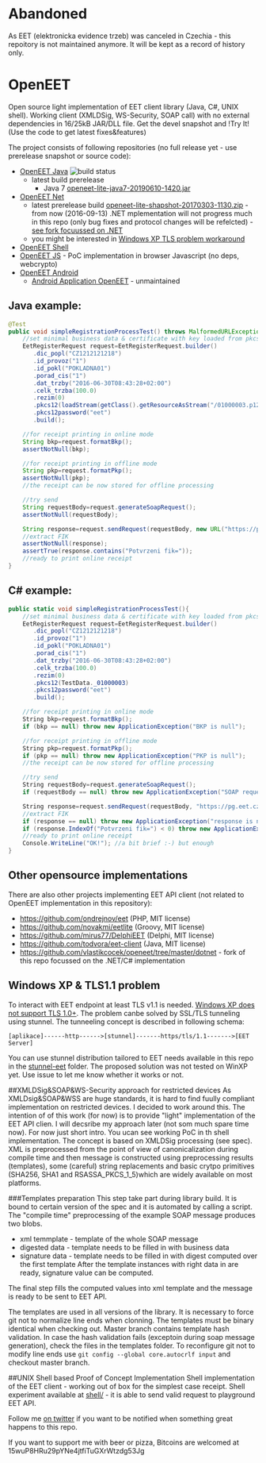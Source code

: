 # Abandoned
As EET (elektronicka evidence trzeb) was canceled in Czechia - this repoitory is not maintained anymore. It will be kept as a record of history only. 

# OpenEET
Open source light implementation of EET client library (Java, C#, UNIX shell). Working client (XMLDSig, WS-Security, SOAP call) with no external dependencies in 16/25kB JAR/DLL file. Get the devel snapshot and !Try It! (Use the code to get latest fixes&features)

The project consists of following repositories (no full release yet - use prerelease snapshot or source code):
* [OpenEET Java](https://github.com/l-ra/openeet-java) ![build status](https://camo.githubusercontent.com/596e721ea9e5279dc30fcca1f1f176ae99266289/68747470733a2f2f7472617669732d63692e6f72672f6c2d72612f6f70656e6565742d6a6176612e7376673f6272616e63683d6d6173746572)
  * latest build prerelease
    * Java 7 [openeet-lite-java7-20190610-1420.jar](/l-ra/openeet/blob/master/releases/prerelease/openeet-lite-java7-20190610-1420.jar) 
* [OpenEET Net](https://github.com/l-ra/openeet-net)
  * latest prerelease build [openeet-lite-shapshot-20170303-1130.zip](releases/prerelease/openeet-lite-shapshot-20170303-1130.zip) - from now (2016-09-13) .NET mplementation will not progress much in this repo (only bug fixes and protocol changes will be refelcted) - [see fork focuussed on .NET](https://github.com/vlastikcocek/openeet/tree/master/dotnet)
  * you might be interested in [Windows XP TLS problem workaround](#windows-xp--tls11-problem)
* [OpenEET Shell](https://github.com/l-ra/openeet-shell)
* [OpenEET JS](https://github.com/l-ra/openeet-js) - PoC implementation in browser Javascript (no deps, webcrypto)
* [OpenEET Android](https://github.com/l-ra/openeet-android)
  * [Android Application OpenEET](https://play.google.com/store/apps/details?id=com.github.openeet.openeet) - unmaintained


## Java example:

```java
@Test
public void simpleRegistrationProcessTest() throws MalformedURLException, IOException{
    //set minimal business data & certificate with key loaded from pkcs12 file
	EetRegisterRequest request=EetRegisterRequest.builder()
	   .dic_popl("CZ1212121218")
	   .id_provoz("1")
	   .id_pokl("POKLADNA01")
	   .porad_cis("1")
	   .dat_trzby("2016-06-30T08:43:28+02:00")
	   .celk_trzba(100.0)
	   .rezim(0)
	   .pkcs12(loadStream(getClass().getResourceAsStream("/01000003.p12")))
	   .pkcs12password("eet")
	   .build();

	//for receipt printing in online mode
	String bkp=request.formatBkp();
	assertNotNull(bkp);

	//for receipt printing in offline mode
	String pkp=request.formatPkp();
	assertNotNull(pkp);
	//the receipt can be now stored for offline processing

	//try send
	String requestBody=request.generateSoapRequest();
	assertNotNull(requestBody);

	String response=request.sendRequest(requestBody, new URL("https://pg.eet.cz:443/eet/services/EETServiceSOAP/v3"));
	//extract FIK
	assertNotNull(response);
	assertTrue(response.contains("Potvrzeni fik="));
	//ready to print online receipt
}
```


## C# example:
```c#
public static void simpleRegistrationProcessTest(){
    //set minimal business data & certificate with key loaded from pkcs12 file
    EetRegisterRequest request=EetRegisterRequest.builder()
       .dic_popl("CZ1212121218")
       .id_provoz("1")
       .id_pokl("POKLADNA01")
       .porad_cis("1")
       .dat_trzby("2016-06-30T08:43:28+02:00")
       .celk_trzba(100.0)
       .rezim(0)
       .pkcs12(TestData._01000003)
       .pkcs12password("eet")
       .build();

    //for receipt printing in online mode
    String bkp=request.formatBkp();
    if (bkp == null) throw new ApplicationException("BKP is null");

    //for receipt printing in offline mode
    String pkp=request.formatPkp();
    if (pkp == null) throw new ApplicationException("PKP is null");
    //the receipt can be now stored for offline processing

    //try send
    String requestBody=request.generateSoapRequest();
    if (requestBody == null) throw new ApplicationException("SOAP request is null");

    String response=request.sendRequest(requestBody, "https://pg.eet.cz:443/eet/services/EETServiceSOAP/v3);
    //extract FIK
    if (response == null) throw new ApplicationException("response is null");
    if (response.IndexOf("Potvrzeni fik=") < 0) throw new ApplicationException("FIK not found in the response");
    //ready to print online receipt
    Console.WriteLine("OK!"); //a bit brief :-) but enough
}
```

## Other opensource implementations

There are also other projects implementing EET API client (not related to OpenEET implementation in this repository):
* https://github.com/ondrejnov/eet (PHP, MIT license)
* https://github.com/novakmi/eetlite (Groovy, MIT license)
* https://github.com/mirus77/DelphiEET (Delphi, MIT license)
* https://github.com/todvora/eet-client (Java, MIT license)
* https://github.com/vlastikcocek/openeet/tree/master/dotnet - fork of this repo focussed on the .NET/C# implementation

## Windows XP & TLS1.1 problem
To interact with EET endpoint at least TLS v1.1 is needed. [Windows XP does not support TLS 1.0+](https://blogs.msdn.microsoft.com/kaushal/2011/10/02/support-for-ssltls-protocols-on-windows/). The problem canbe solved by SSL/TLS tunneling using stunnel. The tunneeling concept is described in following schema:

```
[aplikace]------http------>[stunnel]-------https/tls/1.1------->[EET Server]
```
You can use stunnel distribution tailored to EET needs available in this repo in the [stunnel-eet](stunnel-eet/win32/) folder. The proposed solution was not tested on WinXP yet. Use issue to let me know whether it works or not.  

##XMLDSig&SOAP&WS-Security approach for restricted devices
As XMLDsig&SOAP&WSS are huge standards, it is hard to find fuully compliant implementation on restricted devices. I decided to work around this. The intention of of this work (for now) is to provide "light" implementation of the EET API clien.
I will decsribe my approach later (not som much spare time now). For now just short intro. You ucan see working PoC in th shell implementation. The concept is based on XMLDSig processing (see spec). XML is preprocessed from the point of view of canonicalization during compile time and then message is constructed using preprocessing results (templates), some (careful) string replacements and basic crytpo primitives (SHA256, SHA1 and RSASSA_PKCS_1_5)which are widely available on most platforms.

###Templates preparation
This step take part during library build. It is bound to certain version of the spec and it is automated by calling a script. The "compile time" preprocessing of the example SOAP message produces two blobs.
* xml temmplate - template of the whole SOAP message
* digested data - template needs to be filled in with business data
* signature data - template needs to be filled in with digest computed over the first template
After the template instances with right data in are ready, signature value can be computed. 

The final step fills the computed values into xml template and the message is ready to be sent to EET API.

The templates are used in all versions of the library. It is necessary to force git not to normalize line ends when clonning. The templates must be binary identical when checking out. Master branch contains template hash validation. In case the hash validation fails (exceptoin during soap message generation), check the files in the templates folder. To reconfigure git not to modify line ends use `git config --global core.autocrlf input` and checkout master branch.

##UNIX Shell based Proof of Concept Implementation
Shell implementation of the EET client - working out of box for the simplest case receipt.
Shell experiment available at [shell/](shell/) - it is able to send valid request to playground EET API.

Follow me [on twitter](https://twitter.com/_lra) if you want to be notified when something great happens to this repo.

If you want to support me with beer or pizza, Bitcoins are welcomed at 15wuP8HRu29pYNe4jtfiTuGXrWtzdg53Jg 



